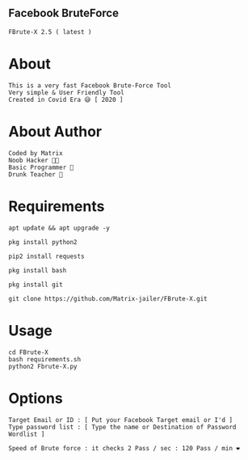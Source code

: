## Facebook BruteForce
```
FBrute-X 2.5 ( latest )
```
# About
```
This is a very fast Facebook Brute-Force Tool
Very simple & User Friendly Tool
Created in Covid Era 😅 [ 2020 ]
```
# About Author
```
Coded by Matrix
Noob Hacker 👨‍💻
Basic Programmer 🔡
Drunk Teacher 🍻
```
# Requirements
```
apt update && apt upgrade -y
```
```
pkg install python2
```
```
pip2 install requests
```
```
pkg install bash
```
```
pkg install git
```
```
git clone https://github.com/Matrix-jailer/FBrute-X.git
```
# Usage 
```
cd FBrute-X
bash requirements.sh
python2 Fbrute-X.py
```
# Options
```
Target Email or ID : [ Put your Facebook Target email or I'd ]
Type password list : [ Type the name or Destination of Password Wordlist ]

Speed of Brute force : it checks 2 Pass / sec : 120 Pass / min ❤️
```
